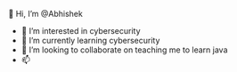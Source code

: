  👋 Hi, I’m @Abhishek
- 👀 I’m interested in cybersecurity
- 🌱 I’m currently learning cybersecurity
- 💞️ I’m looking to collaborate on teaching me to learn java 
- 📫 
<script src="https://tryhackme.com/badge/453800"></script>

<!---
✨✨
im just doing some tryhackme rooms 
